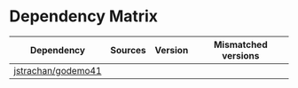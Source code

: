 # Dependency Matrix

Dependency | Sources | Version | Mismatched versions
---------- | ------- | ------- | -------------------
[jstrachan/godemo41](https://github.com/jstrachan/godemo41.git) |  | []() | 
